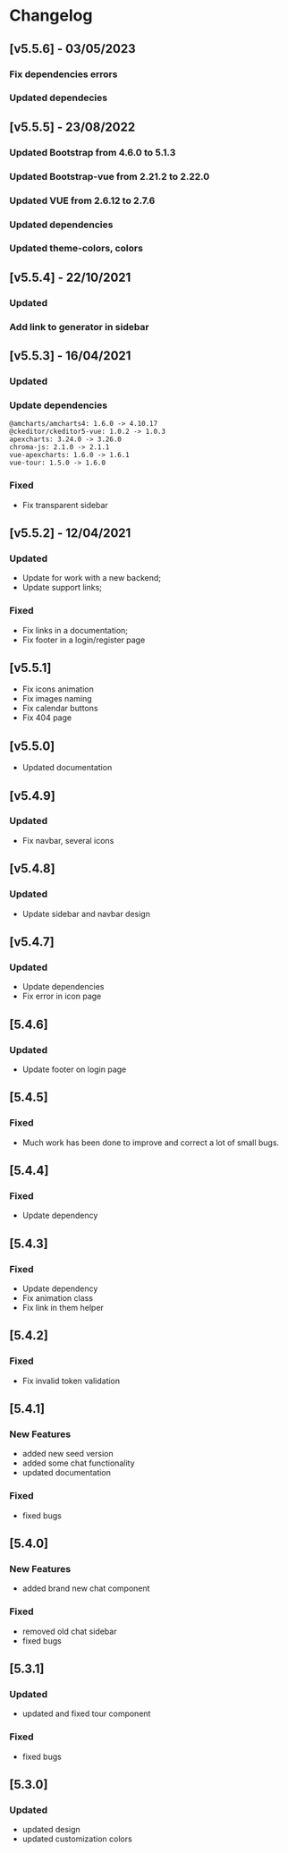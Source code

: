 # Changelog

## [v5.5.6] - 03/05/2023

### Fix dependencies errors
### Updated dependecies

## [v5.5.5] - 23/08/2022

### Updated Bootstrap from 4.6.0 to 5.1.3
### Updated Bootstrap-vue from 2.21.2 to 2.22.0
### Updated VUE from 2.6.12 to 2.7.6
### Updated dependencies
### Updated theme-colors, colors

## [v5.5.4] - 22/10/2021

### Updated
### Add link to generator in sidebar

## [v5.5.3] - 16/04/2021

### Updated
### Update dependencies
  
    @amcharts/amcharts4: 1.6.0 -> 4.10.17
    @ckeditor/ckeditor5-vue: 1.0.2 -> 1.0.3
    apexcharts: 3.24.0 -> 3.26.0
    chroma-js: 2.1.0 -> 2.1.1
    vue-apexcharts: 1.6.0 -> 1.6.1
    vue-tour: 1.5.0 -> 1.6.0

### Fixed
- Fix transparent sidebar

## [v5.5.2]  - 12/04/2021

### Updated
- Update for work with a new backend;
- Update support links;

### Fixed
- Fix links in a documentation;
- Fix footer in a login/register page

## [v5.5.1]

- Fix icons animation
- Fix images naming
- Fix calendar buttons
- Fix 404 page

## [v5.5.0]

- Updated documentation

## [v5.4.9]

### Updated
- Fix navbar, several icons

## [v5.4.8]

### Updated
- Update sidebar and navbar design

## [v5.4.7]

### Updated
- Update dependencies
- Fix error in icon page

## [5.4.6]

### Updated

- Update footer on login page

## [5.4.5]

### Fixed

- Much work has been done to improve and correct a lot of small bugs.

## [5.4.4]

### Fixed

- Update dependency

## [5.4.3]

### Fixed

- Update dependency
- Fix animation class
- Fix link in them helper

## [5.4.2]

### Fixed

- Fix invalid token validation

## [5.4.1]

### New Features

- added new seed version
- added some chat functionality
- updated documentation

### Fixed

- fixed bugs

## [5.4.0]

### New Features

- added brand new chat component

### Fixed

- removed old chat sidebar
- fixed bugs

## [5.3.1]

### Updated

- updated and fixed tour component

### Fixed

- fixed bugs

## [5.3.0]

### Updated

- updated design
- updated customization colors
